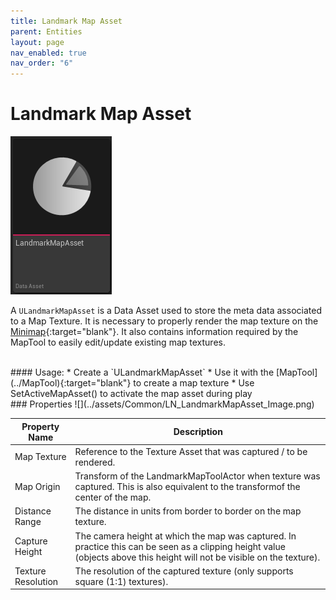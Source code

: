 ```yaml
---
title: Landmark Map Asset
parent: Entities
layout: page
nav_enabled: true
nav_order: "6"
---
```

# Landmark Map Asset
![](../assets/Common/LN_LandmarkMapAsset_Icon.png)

A `ULandmarkMapAsset` is a Data Asset used to store the meta data associated to a Map Texture. It is necessary to properly render the map texture on the [Minimap](../Entities/Minimap){:target="blank"}. 
It also contains information required by the MapTool to easily edit/update existing map textures.

<br>
#### Usage:  
* Create a `ULandmarkMapAsset`
* Use it with the [MapTool](../MapTool){:target="blank"} to create a map texture
* Use SetActiveMapAsset() to activate the map asset during play

<br>
### Properties
![](../assets/Common/LN_LandmarkMapAsset_Image.png)

| Property Name      | Description                                                                                                                                                              |
| ------------------ | ------------------------------------------------------------------------------------------------------------------------------------------------------------------------ |
| Map Texture        | Reference to the Texture Asset that was captured / to be rendered.                                                                                                       |
| Map Origin         | Transform of the LandmarkMapToolActor when texture was captured. This is also equivalent to the transformof the center of the map.                                       |
| Distance Range     | The distance in units from border to border on the map texture.                                                                                                          |
| Capture Height     | The camera height at which the map was captured. In practice this can be seen as a clipping height value (objects above this height will not be visible on the texture). |
| Texture Resolution | The resolution of the captured texture (only supports square (1:1) textures).                                                                                            |





